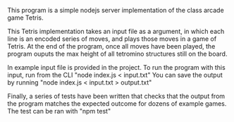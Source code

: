 This program is a simple nodejs server implementation of the class arcade game Tetris.

This Tetris implementation takes an input file as a argument, in which each line is an encoded series of moves, and plays those moves in a game of Tetris. At the end of the program, once all moves have been played, the program ouputs the max height of all tetromino structures still on the board.

In example input file is provided in the project. To run the program with this input, run from the CLI "node index.js < input.txt" You can save the output by running "node index.js < input.txt > output.txt"

Finally, a series of tests have been written that checks that the output from the program matches the expected outcome for dozens of example games. The test can be ran with "npm test"